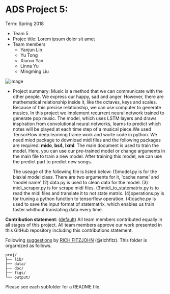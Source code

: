 
# ADS Project 5: 

Term: Spring 2018

+ Team 5
+ Projec title: Lorem ipsum dolor sit amet
+ Team members
	+ Yanjun Lin
	+ Yu Tong
	+ Xiuruo Yan
	+ Linna Yu
	+ Mingming Liu
	
![image](figs/1.png)
+ Project summary: Music is a method that we can communicate with the other people. We express our happy, sad and anger. However, there are mathematical relationship inside it, like the octaves, keys and scales. Because of this precise relationship, we can use computer to generate musics.
    In this project we implement recurrent neural network trained to generate pop music. The model, which uses LSTM layers and draws inspiration from convolutional neural networks, learns to predict which notes will be played at each time step of a musical piece.We used TensorFlow deep learning frame work and worte code in python. We need miod package to download midi files and the following packages are required: **mido**, **bs4**, **lxml**. The main document is used to train the model. Here, you can use our pre-trained model or change arguments in the main file to train a new model. After training this model, we can use the predict part to predict new songs. 
    
    The useage of the following file is listed below: (1)model.py is for the biaxial model class. There are two arguments for it, 'cache name' and 'model name'  (2) data.py is used to clean data for the model.  (3) midi_scraper.py is for scrape midi files. (3)midi_to_statematrix.py is to read the midi files and translate it to not state matrix. (4)operations.py is for truning a python function to tensorflow operation. (4)cache.py is used to save the input format of statematrix, which enables us train faster whithout translating data every time.
	
**Contribution statement**: ([default](doc/a_note_on_contributions.md)) All team members contributed equally in all stages of this project. All team members approve our work presented in this GitHub repository including this contributions statement. 

Following [suggestions](http://nicercode.github.io/blog/2013-04-05-projects/) by [RICH FITZJOHN](http://nicercode.github.io/about/#Team) (@richfitz). This folder is orgarnized as follows.

```
proj/
├── lib/
├── data/
├── doc/
├── figs/
└── output/
```

Please see each subfolder for a README file.
